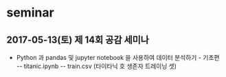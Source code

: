 # seminar
## 2017-05-13(토) 제 14회 공감 세미나 
- Python 과 pandas 및 jupyter notebook 을 사용하여 데이터 분석하기 - 기초편
-- titanic.ipynb
-- train.csv (타이타닉 호 생존자 트레이닝 셋)
